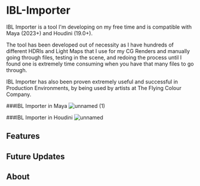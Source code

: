 # IBL-Importer

IBL Importer is a tool I'm developing on my free time and is compatible with Maya (2023+) and Houdini (19.0+). 

The tool has been developed out of necessity as I have hundreds of different HDRIs and Light Maps that I use for my CG Renders and manually going through files, testing in the scene, and redoing the process until I found one is extremely time consuming when you have that many files to go through.

IBL Importer has also been proven extremely useful and successful in Production Environments, by being used by artists at The Flying Colour Company.

###IBL Importer in Maya
![unnamed (1)](https://github.com/user-attachments/assets/215af1e8-df76-4ceb-9a47-6f076d46757d)

###IBL Importer in Houdini
![unnamed](https://github.com/user-attachments/assets/946379ee-4c1c-4aac-b1ab-cca8f1623230)


## Features


## Future Updates

## About
